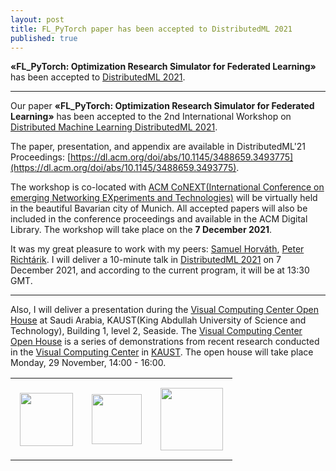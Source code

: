 ```yaml
---
layout: post
title: FL_PyTorch paper has been accepted to DistributedML 2021
published: true
---
```


**«FL_PyTorch: Optimization Research Simulator for Federated Learning»** has been accepted to [DistributedML 2021](https://distributedml.org/).

---

Our paper **«FL_PyTorch: Optimization Research Simulator for Federated Learning»** has been accepted to the 2nd International Workshop on [Distributed Machine Learning DistributedML 2021](https://distributedml.org/). 

The paper, presentation, and appendix are available in DistributedML'21 Proceedings: [https://dl.acm.org/doi/abs/10.1145/3488659.3493775](https://dl.acm.org/doi/abs/10.1145/3488659.3493775).

The workshop is co-located with [ACM CoNEXT(International Conference on emerging Networking EXperiments and Technologies)](https://conferences2.sigcomm.org/co-next/2021) 
will be virtually held in the beautiful Bavarian city of Munich. 
All accepted papers will also be included in the conference proceedings and available in the ACM Digital Library. 
The workshop will take place on the **7 December 2021**.

It was my great pleasure to work with my peers: [Samuel Horváth](https://samuelhorvath.github.io/), [Peter Richtárik](https://richtarik.org/). I will deliver a 10-minute talk in [DistributedML 2021](https://distributedml.org/program/) on 7 December 2021, and according to the current program, it will be at 13:30 GMT.

---

Also, I will deliver a presentation during the [Visual Computing Center Open House](https://cemse.kaust.edu.sa/vcc/vcc-open-house-2021) at Saudi Arabia, KAUST(King Abdullah University of Science and Technology), Building 1, level 2, Seaside.
The [Visual Computing Center Open House](https://cemse.kaust.edu.sa/vcc/vcc-open-house-2021) is a series of demonstrations from recent research conducted in the [Visual Computing Center](https://cemse.kaust.edu.sa/vcc) in [KAUST](https://kaust.edu.sa/).
The open house will take place Monday, 29 November, 14:00 - 16:00.

<center>
<table style="text-align:center;">
<tr>
<td style="padding:15px;text-align:center;vertical-align:middle;"> <img height="85px" src="https://burlachenkok.github.io/materials/acm-logo.svg"/> </td>
<td style="padding:15px;text-align:center;vertical-align:middle;"> <img height="80px" src="https://burlachenkok.github.io/materials/clean-logo-white-background-small.png"/> </td>
<td style="padding:15px;text-align:center;vertical-align:middle;"> <img height="100px" src="https://burlachenkok.github.io/materials/KAUST-logo.svg"/> </td>
</tr>
</table>
</center>
